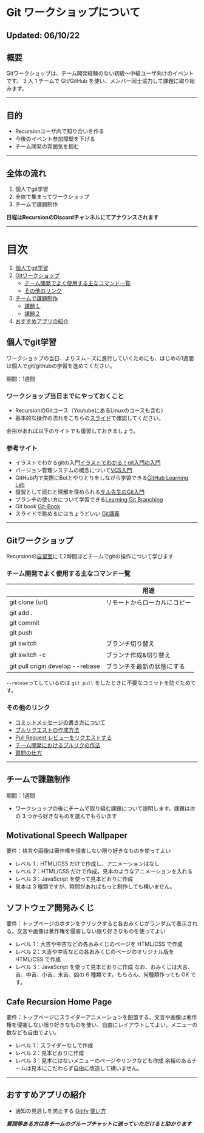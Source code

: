 # Git ワークショップについて

## Updated: 06/10/22

## 概要

Gitワークショップは、チーム開発経験のない初級〜中級ユーザ向けのイベントです。
3 人 1 チームで Git/GitHub を使い、メンバー同士協力して課題に取り組みます。

---

## 目的

- Recursionユーザ内で知り合いを作る
- 今後のイベント参加障壁を下げる
- チーム開発の雰囲気を掴む

---

## 全体の流れ

1. 個人でgit学習
2. 全体で集まってワークショップ
3. チームで課題制作

**日程はRecursionのDiscordチャンネルにてアナウンスされます**

---


<!-- TABLE OF CONTENTS -->
目次
=================
 <ol>
  <li>
   <a href="#個人でgit学習">個人でgit学習</a>
  </li>
  <li>
    <a href="#Gitワークショップ">Gitワークショップ</a>
    <ul>
      <li><a href="#チーム開発でよく使用する主なコマンド一覧">チーム開発でよく使用する主なコマンド一覧</a></li>
      <li><a href="#その他のリンク">その他のリンク</a></li>
    </ul>
  </li>
  <li>
   <a href="#チームで課題制作">チームで課題制作</a>
   <ul>
      <li><a href="#課題１">課題１</a></li>
      <li><a href="#課題２">課題２</a></li>
    </ul>
  </li>
  <li>
   <a href="#おすすめアプリの紹介">おすすめアプリの紹介</a>
  </li>
 </ol>
 
  

## 個人でgit学習

ワークショップの当日、よりスムーズに進行していくためにも、はじめの1週間は個人でgit/githubの学習を進めてください。

期間：1週間

### ワークショップ当日までにやっておくこと

- RecursionのGitコース（YoutubeにあるLinuxのコースも含む）
- 基本的な操作の流れをこちらの[スライド](https://docs.google.com/presentation/d/1byfV5jM5MlYI55e5HFVEpvCevFODyYHcDJrqYTYodcs/edit#slide=id.gc6f73a04f_0_0)で確認してください。

余裕があれば以下のサイトでも復習しておきましょう。

### 参考サイト

- イラストでわかるgitの入門[イラストでわかる！git入門の入門](http://blog.asial.co.jp/894)
- バージョン管理システムの概念について[VCS入門](https://github.com/masaru-b-cl/introduction-to-vcs)
- GitHub内で実際にBotとやりとりをしながら学習できる[GitHub Learning Lab](https://lab.github.com/)
- 復習として読むと理解を深められる[サル先生のGit入門](https://backlog.com/ja/git-tutorial/)
- ブランチの使い方について学習できる[Learning Git Branching](http://k.swd.cc/learnGitBranching-ja/)
- Git book [Git-Book](http://git-scm.com/book/ja/v2)
- スライドで眺めるにはちょうどいい [Git講義](https://kaityo256.github.io/github/)

---

## Gitワークショップ

Recursionの[自習室](https://recursion.ovice.in/)にて2時間ほどチームでgitの操作について学びます


### チーム開発でよく使用する主なコマンド一覧

|                                         | 用途                 |
|-----------------------|-----------------------|
|git clone {url}                          |	リモートからローカルにコピー    | 
|git add .	                              |                         |
|git commit 	                            |                         |
|git push	                                |                         |
|git switch	                              | ブランチ切り替え            |
|git switch -c	                          | ブランチ作成&切り替え        |
|git pull origin develop --rebase	        | ブランチを最新の状態にする    | 

`--rebase`ってしているのは `git pull` をしたときに不要なコミットを防ぐためです。

### その他のリンク

- [コミットメッセージの書き方について](https://qiita.com/konatsu_p/items/dfe199ebe3a7d2010b3e)
- [プルリクエストの作成方法
](https://docs.github.com/ja/pull-requests/collaborating-with-pull-requests/proposing-changes-to-your-work-with-pull-requests/creating-a-pull-request)
- [Pull Request レビューをリクエストする
](https://docs.github.com/ja/pull-requests/collaborating-with-pull-requests/proposing-changes-to-your-work-with-pull-requests/requesting-a-pull-request-review)
- [チーム開発におけるプルリクの作法](https://qiita.com/ikuwow/items/fb52a54c086398eb5b92)
- [質問の仕方](https://qiita.com/seki_uk/items/4001423b3cd3db0dada7)


---

## チームで課題制作

期間：1週間

- ワークショップの後にチームで取り組む課題について説明します。課題は次の 3 つから好きなものを選んでもらいます

Motivational Speech Wallpaper
---

要件：格言や画像は著作権を侵害しない限り好きなものを使ってよい
- レベル 1：HTML/CSS だけで作成し、アニメーションはなし
- レベル 2：HTML/CSS だけで作成。見本のようなアニメーションを入れる
- レベル 3：JavaScript を使って見本どおりに作成
- 見本は 3 種類ですが、時間があればもっと制作しても構いません。


ソフトウェア開発みくじ 
---

要件：トップページのボタンをクリックすると各おみくじがランダムで表示される。文言や画像は著作権を侵害しない限り好きなものを使ってよい
- レベル 1：大吉や中吉などの各おみくじのページを HTML/CSS で作成
- レベル 2：大吉や中吉などの各おみくじのページのオリジナル版を HTML/CSS で作成
- レベル 3：JavaScript を使って見本どおりに作成
なお、おみくじは大吉、吉、中吉、小吉、末吉、凶の 6 種類です。もちろん、何種類作っても OK です。

Cafe Recursion Home Page 
---

要件：トップページにスライダーアニメーションを配置する。文言や画像は著作権を侵害しない限り好きなものを使い、自由にレイアウトしてよい。メニューの数なども自由でよい。
- レベル 1：スライダーなしで作成
- レベル 2：見本どおりに作成
- レベル 3：見本にはないメニューのページやリンクなども作成
余裕のあるチームは見本にこだわらず自由に改造して構いません。


---


## おすすめアプリの紹介

- 通知の見逃しを防止する
[Gitify](https://www.gitify.io/)
[使い方](https://bake0937.hatenablog.com/entry/2019/10/20/160626)


 ***質問等ある方は各チームのグループチャットに送っていただけると助かります***
